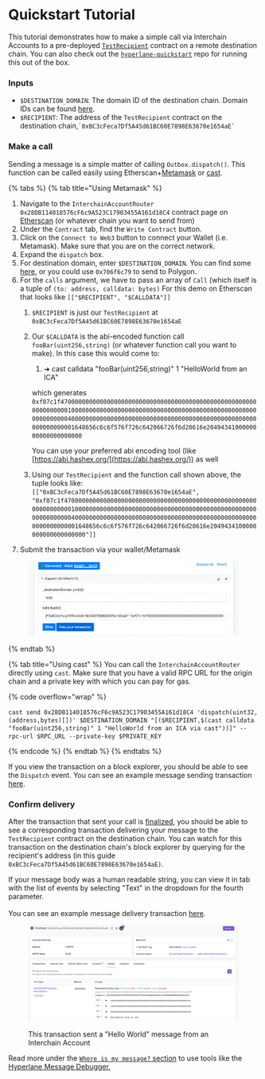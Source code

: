 # Quickstart Tutorial

This tutorial demonstrates how to make a simple call via Interchain Accounts to a pre-deployed [`TestRecipient`](https://github.com/hyperlane-xyz/hyperlane-monorepo/blob/main/solidity/core/contracts/test/TestRecipient.sol) contract on a remote destination chain. You can also check out the [`hyperlane-quickstart`](https://github.com/hyperlane-xyz/hyperlane-quickstart) repo for running this out of the box.

### Inputs

* `$DESTINATION_DOMAIN`: The domain ID of the destination chain. Domain IDs can be found [here](../domains.md).
* `$RECIPIENT`: The address of the `TestRecipient` contract on the destination chain,`` `0xBC3cFeca7Df5A45d61BC60E7898E63670e1654aE` ``

### Make a call

Sending a message is a simple matter of calling `Outbox.dispatch()`. This function can be called easily using Etherscan+[Metamask](https://metamask.io/) or [cast](https://book.getfoundry.sh/cast/).

{% tabs %}
{% tab title="Using Metamask" %}
1. Navigate to the `InterchainAccountRouter 0x28DB114018576cF6c9A523C17903455A161d18C4` contract page on [Etherscan](https://etherscan.io/address/0x28DB114018576cF6c9A523C17903455A161d18C4) (or whatever chain you want to send from)
2. Under the `Contract` tab, find the `Write Contract` button.
3. Click on the `Connect to Web3` button to connect your Wallet (i.e. Metamask). Make sure that you are on the correct network.
4. Expand the `dispatch` box.
5. For destination domain, enter `$DESTINATION_DOMAIN`. You can find some [here](../domains.md), or you could use `0x706f6c79` to send to Polygon.
6. For the `calls` argument, we have to pass an array of `Call` (which itself is a tuple of `(to: address, calldata: bytes)` For this demo on Etherscan that looks like `[["$RECIPIENT", "$CALLDATA"]]`
   1. `$RECIPIENT` is just our `TestRecipient` at `0xBC3cFeca7Df5A45d61BC60E7898E63670e1654aE`
   2.  Our `$CALLDATA` is the abi-encoded function call `fooBar(uint256,string)` (or whatever function call you want to make). In this case this would come to:

       1. ➜ cast calldata "fooBar(uint256,string)" 1 "HelloWorld from an ICA"&#x20;

       which generates `0xf07c1f4700000000000000000000000000000000000000000000000000000000000000010000000000000000000000000000000000000000000000000000000000000040000000000000000000000000000000000000000000000000000000000000001648656c6c6f576f726c642066726f6d20616e2049434100000000000000000000`

       You can use your preferred abi encoding tool (like [https://abi.hashex.org/](https://abi.hashex.org/)) as well
   3. Using our `TestRecipient` and the function call shown above, the tuple looks like:\
      `[["0xBC3cFeca7Df5A45d61BC60E7898E63670e1654aE", "0xf07c1f4700000000000000000000000000000000000000000000000000000000000000010000000000000000000000000000000000000000000000000000000000000040000000000000000000000000000000000000000000000000000000000000001648656c6c6f576f726c642066726f6d20616e2049434100000000000000000000"]]`
7. Submit the transaction via your wallet/Metamask



<figure><img src="../../.gitbook/assets/Screen Shot 2022-10-04 at 4.24.21 PM.png" alt=""><figcaption></figcaption></figure>
{% endtab %}

{% tab title="Using cast" %}
You can call the `InterchainAccountRouter` directly using `cast`. Make sure that you have a valid RPC URL for the origin chain and a private key with which you can pay for gas.

{% code overflow="wrap" %}
```shell
cast send 0x28DB114018576cF6c9A523C17903455A161d18C4 'dispatch(uint32, (address,bytes)[])' $DESTINATION_DOMAIN "[($RECIPIENT,$(cast calldata "fooBar(uint256,string)" 1 "HelloWorld from an ICA via cast"))]" --rpc-url $RPC_URL --private-key $PRIVATE_KEY
```
{% endcode %}
{% endtab %}
{% endtabs %}

If you view the transaction on a block explorer, you should be able to see the `Dispatch` event. You can see an example message sending transaction [here](https://goerli.etherscan.io/tx/0xbb076b17dca5e436f574a4728dd59d25da4fd9d05c48c6ec304ea5a354849edf).



### Confirm delivery

After the transaction that sent your call is [finalized](../latencies.md), you should be able to see a corresponding transaction delivering your message to the `TestRecipient` contract on the destination chain. You can watch for this transaction on the destination chain's block explorer by querying for the recipient's address (in this guide `0xBC3cFeca7Df5A45d61BC60E7898E63670e1654aE)`.&#x20;

If your message body was a human readable string, you can view it in tab with the list of events by selecting "Text" in the dropdown for the fourth parameter.\
\
You can see an example message delivery transaction [here](https://alfajores.celoscan.io/address/0xBC3cFeca7Df5A45d61BC60E7898E63670e1654aE#events).

<figure><img src="../../.gitbook/assets/ICA Quickstart Polyscan.png" alt=""><figcaption><p>This transaction sent a "Hello World" message from an Interchain Account</p></figcaption></figure>

Read more under the [`Where is my message?` section](../observability.md) to use tools like the[ Hyperlane Message Debugger.](https://explorer.hyperlane.xyz/debugger)
